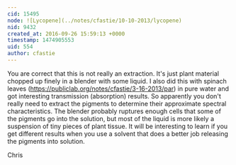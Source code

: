 ```yaml
---
cid: 15495
node: ![Lycopene](../notes/cfastie/10-10-2013/lycopene)
nid: 9432
created_at: 2016-09-26 15:59:13 +0000
timestamp: 1474905553
uid: 554
author: cfastie
---
```


You are correct that this is not really an extraction. It's just plant material chopped up finely in a blender with some liquid. I also did this with spinach leaves (https://publiclab.org/notes/cfastie/3-16-2013/par) in pure water and got interesting transmission (absorption) results. So apparently you don't really need to extract the pigments to determine their approximate spectral characteristics. The blender probably ruptures enough cells that some of the pigments go into the solution, but most of the liquid is more likely a suspension of tiny pieces of plant tissue. It will be interesting to learn if you get different results when you use a solvent that does a better job releasing the pigments into solution. 

Chris